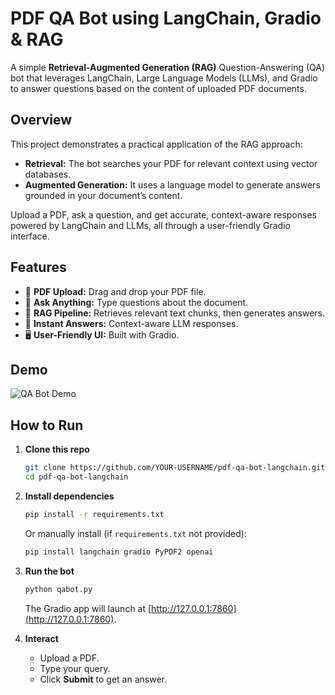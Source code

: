 # PDF QA Bot using LangChain, Gradio & RAG

A simple **Retrieval-Augmented Generation (RAG)** Question-Answering (QA) bot that leverages LangChain, Large Language Models (LLMs), and Gradio to answer questions based on the content of uploaded PDF documents.

## Overview

This project demonstrates a practical application of the RAG approach:
- **Retrieval:** The bot searches your PDF for relevant context using vector databases.
- **Augmented Generation:** It uses a language model to generate answers grounded in your document’s content.

Upload a PDF, ask a question, and get accurate, context-aware responses powered by LangChain and LLMs, all through a user-friendly Gradio interface.

## Features

- 📄 **PDF Upload:** Drag and drop your PDF file.
- 💬 **Ask Anything:** Type questions about the document.
- 🔎 **RAG Pipeline:** Retrieves relevant text chunks, then generates answers.
- 🤖 **Instant Answers:** Context-aware LLM responses.
- 🖥️ **User-Friendly UI:** Built with Gradio.

## Demo

![QA Bot Demo](./result/Program_Interface.png)

## How to Run

1. **Clone this repo**
    ```bash
    git clone https://github.com/YOUR-USERNAME/pdf-qa-bot-langchain.git
    cd pdf-qa-bot-langchain
    ```

2. **Install dependencies**
    ```bash
    pip install -r requirements.txt
    ```
    Or manually install (if `requirements.txt` not provided):
    ```bash
    pip install langchain gradio PyPDF2 openai
    ```

3. **Run the bot**
    ```bash
    python qabot.py
    ```
    The Gradio app will launch at [http://127.0.0.1:7860](http://127.0.0.1:7860).

4. **Interact**
    - Upload a PDF.
    - Type your query.
    - Click **Submit** to get an answer.
